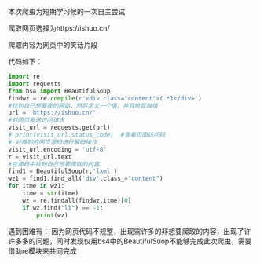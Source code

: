本次爬虫为短期学习候的一次自主尝试

爬取网页选择为https://ishuo.cn/

爬取内容为网页中的笑话片段

代码如下：

```python
import re
import requests
from bs4 import BeautifulSoup
findwz = re.compile(r'<div class="content">(.*)</div>')
#找到自己想要爬的网站，然后定义一个值，并且给其赋值
url = 'https://ishuo.cn/'
#对网页发送访问请求
visit_url = requests.get(url)
# print(visit_url.status_code)  #查看页面访问码
# 对得到的网页源码进行解码操作
visit_url.encoding = 'utf-8'
r = visit_url.text
#在源码中找到自己想要爬取的内容
find1 = BeautifulSoup(r,'lxml')
wz1 = find1.find_all('div',class_="content")
for itme in wz1:
    itme = str(itme)
    wz = re.findall(findwz,itme)[0]
    if wz.find("li") == -1:
        print(wz)
```

遇到困难有：
因为网页代码不规整，出现需许多的非想要爬取的内容，出现了许许多多的问题，同时发现仅用bs4中的BeautifulSuop不能够完成此次爬虫，需要借助re模块来共同完成